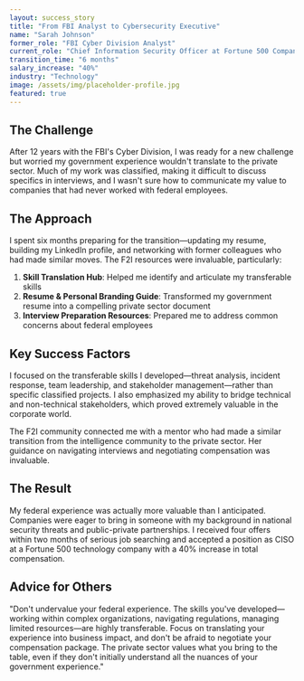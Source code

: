 ```yaml
---
layout: success_story
title: "From FBI Analyst to Cybersecurity Executive"
name: "Sarah Johnson"
former_role: "FBI Cyber Division Analyst"
current_role: "Chief Information Security Officer at Fortune 500 Company"
transition_time: "6 months"
salary_increase: "40%"
industry: "Technology"
image: /assets/img/placeholder-profile.jpg
featured: true
---
```


## The Challenge

After 12 years with the FBI's Cyber Division, I was ready for a new challenge but worried my government experience wouldn't translate to the private sector. Much of my work was classified, making it difficult to discuss specifics in interviews, and I wasn't sure how to communicate my value to companies that had never worked with federal employees.

## The Approach

I spent six months preparing for the transition—updating my resume, building my LinkedIn profile, and networking with former colleagues who had made similar moves. The F2I resources were invaluable, particularly:

1. **Skill Translation Hub**: Helped me identify and articulate my transferable skills
2. **Resume & Personal Branding Guide**: Transformed my government resume into a compelling private sector document
3. **Interview Preparation Resources**: Prepared me to address common concerns about federal employees

## Key Success Factors

I focused on the transferable skills I developed—threat analysis, incident response, team leadership, and stakeholder management—rather than specific classified projects. I also emphasized my ability to bridge technical and non-technical stakeholders, which proved extremely valuable in the corporate world.

The F2I community connected me with a mentor who had made a similar transition from the intelligence community to the private sector. Her guidance on navigating interviews and negotiating compensation was invaluable.

## The Result

My federal experience was actually more valuable than I anticipated. Companies were eager to bring in someone with my background in national security threats and public-private partnerships. I received four offers within two months of serious job searching and accepted a position as CISO at a Fortune 500 technology company with a 40% increase in total compensation.

## Advice for Others

"Don't undervalue your federal experience. The skills you've developed—working within complex organizations, navigating regulations, managing limited resources—are highly transferable. Focus on translating your experience into business impact, and don't be afraid to negotiate your compensation package. The private sector values what you bring to the table, even if they don't initially understand all the nuances of your government experience."
